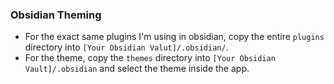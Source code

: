 ### Obsidian Theming

- For the exact same plugins I'm using in obsidian, copy the entire `plugins` directory into `[Your Obsidian Valut]/.obsidian/`.
- For the theme, copy the `themes` directory into `[Your Obsidian Vault]/.obsidian` and select the theme inside the app.  

